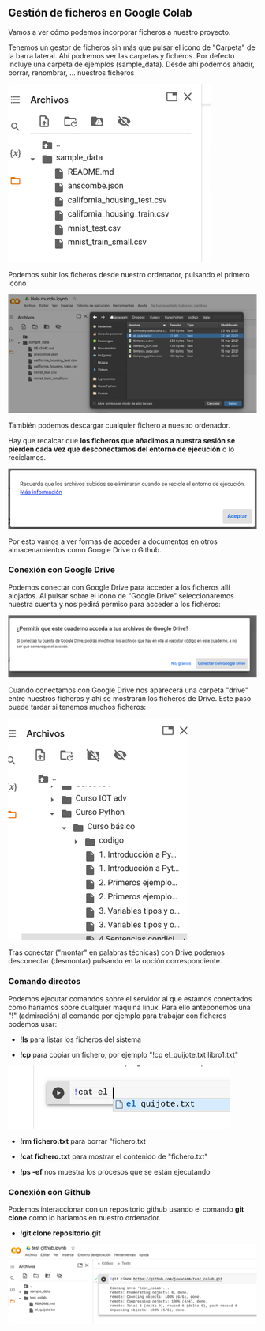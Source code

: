 ## Gestión de ficheros en Google Colab

Vamos a ver cómo podemos incorporar ficheros a nuestro proyecto. 

Tenemos un gestor de ficheros sin más que pulsar el icono de "Carpeta" de la barra lateral. Ahí podremos ver  las carpetas y ficheros. Por defecto incluye una carpeta de ejemplos (sample_data). Desde ahí podemos añadir, borrar, renombrar, ... nuestros ficheros

![](./images/Colab_ficheros.png)    

Podemos subir los ficheros desde nuestro ordenador, pulsando el primero icono

![](./images/Colab_upload_ficheros.png)

También podemos descargar cualquier fichero a nuestro ordenador.

Hay que recalcar que **los ficheros que añadimos a nuestra sesión se pierden cada vez que desconectamos del entorno de ejecución** o lo reciclamos.

![](./images/Colab_upload_ficheros_aviso.png)


Por esto vamos a ver formas de acceder a documentos en otros almacenamientos como Google Drive o Github.


### Conexión con Google Drive

Podemos conectar con Google Drive para acceder a los ficheros allí alojados. Al pulsar sobre el icono de "Google Drive" seleccionaremos nuestra cuenta y nos pedirá permiso para acceder a los ficheros:

![](./images/Colab_google_drive_pemiso.png)

Cuando conectamos con Google Drive nos aparecerá una carpeta "drive" entre nuestros ficheros y ahí se mostrarán los ficheros de Drive. Este paso puede tardar si tenemos muchos ficheros:

![](./images/Colab_google_drive_listado.png)

Tras conectar ("montar" en palabras técnicas) con Drive podemos desconectar (desmontar) pulsando en la opción correspondiente.

### Comando directos

Podemos ejecutar comandos sobre el servidor al que estamos conectados como haríamos sobre cualquier máquina linux. Para ello anteponemos una "!" (admiración) al comando por ejemplo para trabajar con ficheros podemos usar:

* **!ls** para listar los ficheros del sistema

* **!cp** para copiar un fichero, por ejemplo "!cp el_quijote.txt libro1.txt"

![](./images/Colab_autocompletado_ficheros.png)

* **!rm fichero.txt** para borrar "fichero.txt

* **!cat fichero.txt** para mostrar el contenido de "fichero.txt"

* **!ps -ef** nos muestra los procesos que se están ejecutando


### Conexión con Github


Podemos interaccionar con un repositorio github usando el comando **git clone** como lo haríamos en nuestro ordenador. 

* **!git clone repositorio.git**


![](./images/Colab_github_clone.png)

